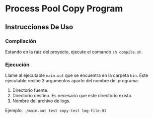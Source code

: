 # Process Pool Copy Program

## Instrucciones De Uso

### Compilación

Estando en la raíz del proyecto, ejecute el comando `sh compile.sh`.

### Ejecución

Llame al ejecutable `main.out` que se encuentra en la carpeta `bin`. Este ejecutable recibe 3 argumentos aparte del nombre del programa:
1. Directorio fuente.
2. Directorio destino. Es necesario que este directorio exista.
3. Nombre del archivo de logs.

Ejemplo: `./main.out test copy-test log-file-01`